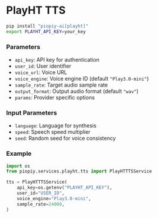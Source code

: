 # PlayHT TTS

```bash
pip install "piopiy-ai[playht]"
export PLAYHT_API_KEY=your_key
```

### Parameters

- `api_key`: API key for authentication
- `user_id`: User identifier
- `voice_url`: Voice URL
- `voice_engine`: Voice engine ID (default `"Play3.0-mini"`)
- `sample_rate`: Target audio sample rate
- `output_format`: Output audio format (default `"wav"`)
- `params`: Provider specific options

### Input Parameters

- `language`: Language for synthesis
- `speed`: Speech speed multiplier
- `seed`: Random seed for voice consistency

### Example

```python
import os
from piopiy.services.playht.tts import PlayHTTTSService

tts = PlayHTTTSService(
    api_key=os.getenv("PLAYHT_API_KEY"),
    user_id="USER_ID",
    voice_engine="Play3.0-mini",
    sample_rate=24000,
)
```
